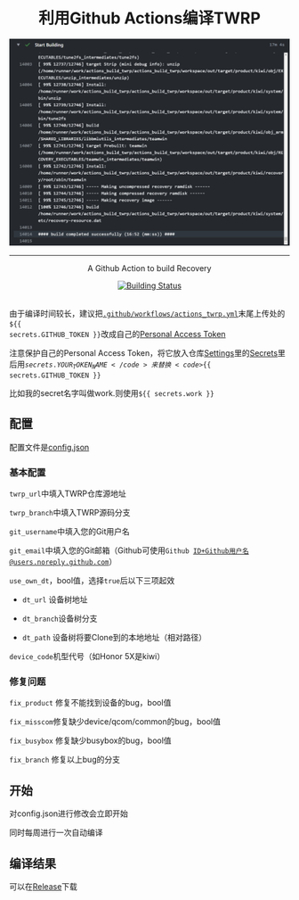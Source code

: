 <h1 align="center"> 利用Github Actions编译TWRP</h1>

<div align="center">
	<a href="../..">
		<img src="demo.jpg" title="Demo" />
	</a>
</div>

---

<p align="center">
	A Github Action to build Recovery
</p>

<div align="center">
	<a href="../../actions">
		<img src="../../workflows/twrp-building/badge.svg" title="Building Status" />
	</a>
</div>

<br />

由于编译时间较长，建议把<code>[.github/workflows/actions_twrp.yml](.github/workflows/actions_twrp.yml)</code>末尾上传处的<code>${{ secrets.GITHUB_TOKEN }}</code>改成自己的[Personal Access Token](https://github.com/settings/tokens)

注意保护自己的Personal Access Token，将它放入仓库[Settings](../../settings)里的[Secrets](../../settings/secrets)里后用<code>${{ secrets.YOUR_TOKEN_NAME }}</code>来替换<code>${{ secrets.GITHUB_TOKEN }}</code>

比如我的secret名字叫做work.则使用<code>${{ secrets.work }}</code>

## 配置

配置文件是[config.json](config.json)

### 基本配置

<code>twrp_url</code>中填入TWRP仓库源地址

<code>twrp_branch</code>中填入TWRP源码分支

<code>git_username</code>中填入您的Git用户名

<code>git_email</code>中填入您的Git邮箱（Github可使用<code>Github ID+Github用户名@users.noreply.github.com</code>）

<code>use_own_dt</code>，bool值，选择<code>true</code>后以下三项起效

- <code>dt_url</code> 设备树地址

- <code>dt_branch</code>设备树分支

- <code>dt_path</code> 设备树将要Clone到的本地地址（相对路径）

<code>device_code</code>机型代号（如Honor 5X是kiwi）

### 修复问题

<code>fix_product</code> 修复不能找到设备的bug，bool值

<code>fix_misscom</code>修复缺少device/qcom/common的bug，bool值

<code>fix_busybox</code> 修复缺少busybox的bug，bool值

<code>fix_branch</code> 修复以上bug的分支

## 开始

对config.json进行修改会立即开始

同时每周进行一次自动编译

## 编译结果
可以在[Release](../../releases)下载
